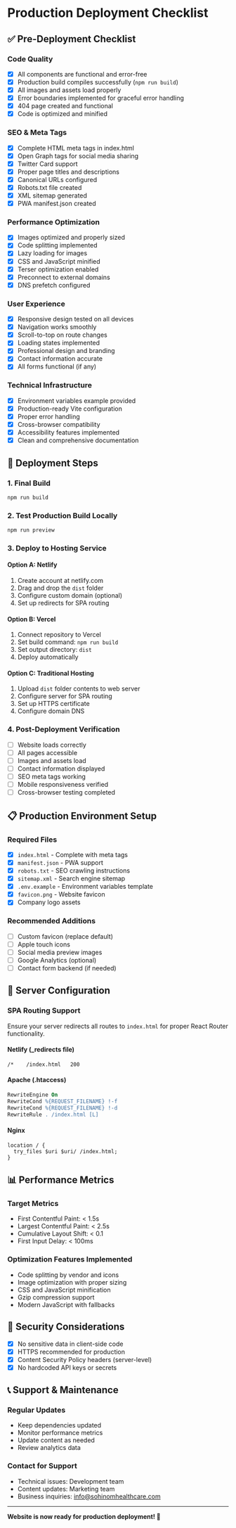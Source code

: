 # Production Deployment Checklist

## ✅ Pre-Deployment Checklist

### Code Quality
- [x] All components are functional and error-free
- [x] Production build compiles successfully (`npm run build`)
- [x] All images and assets load properly
- [x] Error boundaries implemented for graceful error handling
- [x] 404 page created and functional
- [x] Code is optimized and minified

### SEO & Meta Tags
- [x] Complete HTML meta tags in index.html
- [x] Open Graph tags for social media sharing
- [x] Twitter Card support
- [x] Proper page titles and descriptions
- [x] Canonical URLs configured
- [x] Robots.txt file created
- [x] XML sitemap generated
- [x] PWA manifest.json created

### Performance Optimization
- [x] Images optimized and properly sized
- [x] Code splitting implemented
- [x] Lazy loading for images
- [x] CSS and JavaScript minified
- [x] Terser optimization enabled
- [x] Preconnect to external domains
- [x] DNS prefetch configured

### User Experience
- [x] Responsive design tested on all devices
- [x] Navigation works smoothly
- [x] Scroll-to-top on route changes
- [x] Loading states implemented
- [x] Professional design and branding
- [x] Contact information accurate
- [x] All forms functional (if any)

### Technical Infrastructure
- [x] Environment variables example provided
- [x] Production-ready Vite configuration
- [x] Proper error handling
- [x] Cross-browser compatibility
- [x] Accessibility features implemented
- [x] Clean and comprehensive documentation

## 🚀 Deployment Steps

### 1. Final Build
```bash
npm run build
```

### 2. Test Production Build Locally
```bash
npm run preview
```

### 3. Deploy to Hosting Service

#### Option A: Netlify
1. Create account at netlify.com
2. Drag and drop the `dist` folder
3. Configure custom domain (optional)
4. Set up redirects for SPA routing

#### Option B: Vercel
1. Connect repository to Vercel
2. Set build command: `npm run build`
3. Set output directory: `dist`
4. Deploy automatically

#### Option C: Traditional Hosting
1. Upload `dist` folder contents to web server
2. Configure server for SPA routing
3. Set up HTTPS certificate
4. Configure domain DNS

### 4. Post-Deployment Verification
- [ ] Website loads correctly
- [ ] All pages accessible
- [ ] Images and assets load
- [ ] Contact information displayed
- [ ] SEO meta tags working
- [ ] Mobile responsiveness verified
- [ ] Cross-browser testing completed

## 📋 Production Environment Setup

### Required Files
- [x] `index.html` - Complete with meta tags
- [x] `manifest.json` - PWA support
- [x] `robots.txt` - SEO crawling instructions
- [x] `sitemap.xml` - Search engine sitemap
- [x] `.env.example` - Environment variables template
- [x] `favicon.png` - Website favicon
- [x] Company logo assets

### Recommended Additions
- [ ] Custom favicon (replace default)
- [ ] Apple touch icons
- [ ] Social media preview images
- [ ] Google Analytics (optional)
- [ ] Contact form backend (if needed)

## 🔧 Server Configuration

### SPA Routing Support
Ensure your server redirects all routes to `index.html` for proper React Router functionality.

#### Netlify (_redirects file)
```
/*    /index.html   200
```

#### Apache (.htaccess)
```apache
RewriteEngine On
RewriteCond %{REQUEST_FILENAME} !-f
RewriteCond %{REQUEST_FILENAME} !-d
RewriteRule . /index.html [L]
```

#### Nginx
```nginx
location / {
  try_files $uri $uri/ /index.html;
}
```

## 📊 Performance Metrics

### Target Metrics
- First Contentful Paint: < 1.5s
- Largest Contentful Paint: < 2.5s
- Cumulative Layout Shift: < 0.1
- First Input Delay: < 100ms

### Optimization Features Implemented
- Code splitting by vendor and icons
- Image optimization with proper sizing
- CSS and JavaScript minification
- Gzip compression support
- Modern JavaScript with fallbacks

## 🔐 Security Considerations

- [x] No sensitive data in client-side code
- [x] HTTPS recommended for production
- [x] Content Security Policy headers (server-level)
- [x] No hardcoded API keys or secrets

## 📞 Support & Maintenance

### Regular Updates
- Keep dependencies updated
- Monitor performance metrics
- Update content as needed
- Review analytics data

### Contact for Support
- Technical issues: Development team
- Content updates: Marketing team
- Business inquiries: info@sohinomhealthcare.com

---

**Website is now ready for production deployment! 🎉**
